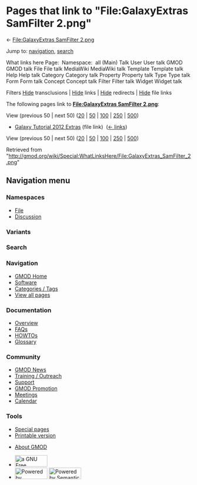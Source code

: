<div id="mw-page-base" class="noprint">

</div>

<div id="mw-head-base" class="noprint">

</div>

<div id="content" class="mw-body" role="main">

<span id="top"></span>

<div id="mw-js-message" style="display:none;">

</div>



# <span dir="auto">Pages that link to "File:GalaxyExtras SamFilter 2.png"</span>

<div id="bodyContent">

<div id="contentSub">

← [File:GalaxyExtras SamFilter
2.png](/wiki/File:GalaxyExtras_SamFilter_2.png "File:GalaxyExtras SamFilter 2.png")

</div>

<div id="jump-to-nav" class="mw-jump">

Jump to: [navigation](#mw-navigation), [search](#p-search)

</div>

<div id="mw-content-text">

What links here Page:  Namespace:  all (Main) Talk User User talk GMOD
GMOD talk File File talk MediaWiki MediaWiki talk Template Template talk
Help Help talk Category Category talk Property Property talk Type Type
talk Form Form talk Concept Concept talk Filter Filter talk Widget
Widget talk

Filters
[Hide](/mediawiki/index.php?title=Special:WhatLinksHere/File:GalaxyExtras_SamFilter_2.png&hidetrans=1 "Special:WhatLinksHere/File:GalaxyExtras SamFilter 2.png")
transclusions \|
[Hide](/mediawiki/index.php?title=Special:WhatLinksHere/File:GalaxyExtras_SamFilter_2.png&hidelinks=1 "Special:WhatLinksHere/File:GalaxyExtras SamFilter 2.png")
links \|
[Hide](/mediawiki/index.php?title=Special:WhatLinksHere/File:GalaxyExtras_SamFilter_2.png&hideredirs=1 "Special:WhatLinksHere/File:GalaxyExtras SamFilter 2.png")
redirects \|
[Hide](/mediawiki/index.php?title=Special:WhatLinksHere/File:GalaxyExtras_SamFilter_2.png&hideimages=1 "Special:WhatLinksHere/File:GalaxyExtras SamFilter 2.png")
file links

The following pages link to **[File:GalaxyExtras SamFilter
2.png](/wiki/File:GalaxyExtras_SamFilter_2.png "File:GalaxyExtras SamFilter 2.png")**:

View (previous 50 \| next 50)
([20](/mediawiki/index.php?title=Special:WhatLinksHere/File:GalaxyExtras_SamFilter_2.png&limit=20 "Special:WhatLinksHere/File:GalaxyExtras SamFilter 2.png")
\|
[50](/mediawiki/index.php?title=Special:WhatLinksHere/File:GalaxyExtras_SamFilter_2.png&limit=50 "Special:WhatLinksHere/File:GalaxyExtras SamFilter 2.png")
\|
[100](/mediawiki/index.php?title=Special:WhatLinksHere/File:GalaxyExtras_SamFilter_2.png&limit=100 "Special:WhatLinksHere/File:GalaxyExtras SamFilter 2.png")
\|
[250](/mediawiki/index.php?title=Special:WhatLinksHere/File:GalaxyExtras_SamFilter_2.png&limit=250 "Special:WhatLinksHere/File:GalaxyExtras SamFilter 2.png")
\|
[500](/mediawiki/index.php?title=Special:WhatLinksHere/File:GalaxyExtras_SamFilter_2.png&limit=500 "Special:WhatLinksHere/File:GalaxyExtras SamFilter 2.png"))

- [Galaxy Tutorial 2012
  Extras](/wiki/Galaxy_Tutorial_2012_Extras "Galaxy Tutorial 2012 Extras")
  (file link) ‎ <span class="mw-whatlinkshere-tools">([←
  links](/mediawiki/index.php?title=Special:WhatLinksHere&target=Galaxy+Tutorial+2012+Extras "Special:WhatLinksHere"))</span>

View (previous 50 \| next 50)
([20](/mediawiki/index.php?title=Special:WhatLinksHere/File:GalaxyExtras_SamFilter_2.png&limit=20 "Special:WhatLinksHere/File:GalaxyExtras SamFilter 2.png")
\|
[50](/mediawiki/index.php?title=Special:WhatLinksHere/File:GalaxyExtras_SamFilter_2.png&limit=50 "Special:WhatLinksHere/File:GalaxyExtras SamFilter 2.png")
\|
[100](/mediawiki/index.php?title=Special:WhatLinksHere/File:GalaxyExtras_SamFilter_2.png&limit=100 "Special:WhatLinksHere/File:GalaxyExtras SamFilter 2.png")
\|
[250](/mediawiki/index.php?title=Special:WhatLinksHere/File:GalaxyExtras_SamFilter_2.png&limit=250 "Special:WhatLinksHere/File:GalaxyExtras SamFilter 2.png")
\|
[500](/mediawiki/index.php?title=Special:WhatLinksHere/File:GalaxyExtras_SamFilter_2.png&limit=500 "Special:WhatLinksHere/File:GalaxyExtras SamFilter 2.png"))

</div>

<div class="printfooter">

Retrieved from
"<http://gmod.org/wiki/Special:WhatLinksHere/File:GalaxyExtras_SamFilter_2.png>"

</div>

<div id="catlinks" class="catlinks catlinks-allhidden">

</div>

<div class="visualClear">

</div>

</div>

</div>

<div id="mw-navigation">

## Navigation menu

<div id="mw-head">



<div id="left-navigation">

<div id="p-namespaces" class="vectorTabs" role="navigation"
aria-labelledby="p-namespaces-label">

### Namespaces

- <span id="ca-nstab-image"><a href="/wiki/File:GalaxyExtras_SamFilter_2.png" accesskey="c"
  title="View the file page [c]">File</a></span>
- <span id="ca-talk"><a
  href="/mediawiki/index.php?title=File_talk:GalaxyExtras_SamFilter_2.png&amp;action=edit&amp;redlink=1"
  accesskey="t"
  title="Discussion about the content page [t]">Discussion</a></span>

</div>

<div id="p-variants" class="vectorMenu emptyPortlet" role="navigation"
aria-labelledby="p-variants-label">

### 

### Variants[](#)

<div class="menu">

</div>

</div>

</div>

<div id="right-navigation">





</div>

<div id="p-search" role="search">

### Search

<div id="simpleSearch">

</div>

</div>

</div>

</div>

<div id="mw-panel">

<div id="p-logo" role="banner">

<a href="/wiki/Main_Page"
style="background-image: url(http://gmod.org/images/GMOD-cogs.png);"
title="Visit the main page"></a>

</div>

<div id="p-Navigation" class="portal" role="navigation"
aria-labelledby="p-Navigation-label">

### Navigation

<div class="body">

- <span id="n-GMOD-Home">[GMOD Home](/wiki/Main_Page)</span>
- <span id="n-Software">[Software](/wiki/GMOD_Components)</span>
- <span id="n-Categories-.2F-Tags">[Categories /
  Tags](/wiki/Categories)</span>
- <span id="n-View-all-pages">[View all
  pages](/wiki/Special:AllPages)</span>

</div>

</div>

<div id="p-Documentation" class="portal" role="navigation"
aria-labelledby="p-Documentation-label">

### Documentation

<div class="body">

- <span id="n-Overview">[Overview](/wiki/Overview)</span>
- <span id="n-FAQs">[FAQs](/wiki/Category:FAQ)</span>
- <span id="n-HOWTOs">[HOWTOs](/wiki/Category:HOWTO)</span>
- <span id="n-Glossary">[Glossary](/wiki/Glossary)</span>

</div>

</div>

<div id="p-Community" class="portal" role="navigation"
aria-labelledby="p-Community-label">

### Community

<div class="body">

- <span id="n-GMOD-News">[GMOD News](/wiki/GMOD_News)</span>
- <span id="n-Training-.2F-Outreach">[Training /
  Outreach](/wiki/Training_and_Outreach)</span>
- <span id="n-Support">[Support](/wiki/Support)</span>
- <span id="n-GMOD-Promotion">[GMOD
  Promotion](/wiki/GMOD_Promotion)</span>
- <span id="n-Meetings">[Meetings](/wiki/Meetings)</span>
- <span id="n-Calendar">[Calendar](/wiki/Calendar)</span>

</div>

</div>

<div id="p-tb" class="portal" role="navigation"
aria-labelledby="p-tb-label">

### Tools

<div class="body">

- <span id="t-specialpages"><a href="/wiki/Special:SpecialPages" accesskey="q"
  title="A list of all special pages [q]">Special pages</a></span>
- <span id="t-print"><a
  href="/mediawiki/index.php?title=Special:WhatLinksHere/File:GalaxyExtras_SamFilter_2.png&amp;printable=yes"
  rel="alternate" accesskey="p"
  title="Printable version of this page [p]">Printable version</a></span>

</div>

</div>

</div>

</div>

<div id="footer" role="contentinfo">

- <span id="footer-places-about">[About
  GMOD](/wiki/GMOD:About "GMOD:About")</span>

<!-- -->

- <span id="footer-copyrightico">[<img src="http://www.gnu.org/graphics/gfdl-logo-small.png" width="88"
  height="31" alt="a GNU Free Documentation License" />](http://www.gnu.org/licenses/fdl-1.3.html)</span>
- <span id="footer-poweredbyico">[<img src="/mediawiki/skins/common/images/poweredby_mediawiki_88x31.png"
  width="88" height="31" alt="Powered by MediaWiki" />](//www.mediawiki.org/)
  [<img
  src="/mediawiki/extensions/SemanticMediaWiki/includes/../resources/images/smw_button.png"
  width="88" height="31" alt="Powered by Semantic MediaWiki" />](https://www.semantic-mediawiki.org/wiki/Semantic_MediaWiki)</span>

<div style="clear:both">

</div>

</div>
